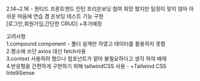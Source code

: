 2.14~2.16 - 원티드 프론트엔드 인턴 프리온보딩 참여 희망 했지만 일정이 맞지 않아 아쉬운 마음에 연습 겸 온보딩 테스트 기능 구현 
<br/>[로그인,회원가입,간단한 CRUD] +추가예정


고려사항
<br/>1.compound component - 폴더 설계만 하였고 데이터를 활용하지 못함
<br/>2.평소에 쓰던 axios 대신 fetch사용
<br/>3.context 사용하려 했으나 컴포넌트가 얕아 불필요하다고 생각 하여 배제
<br/>4.반응형을 간편하게 구현하기 위해 tailwindCSS 사용 - +Tailwind CSS IntelliSense
